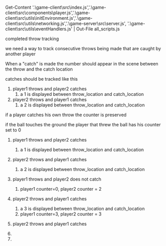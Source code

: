 

Get-Content '.\game-client\src\index.js','.\game-client\src\components\player.js','.\game-client\src\utils\initEnvironment.js','.\game-client\src\utils\networking.js','.\game-server\src\server.js', '.\game-client\src\utils\eventHandlers.js' | Out-File all_scripts.js





completed throw tracking

we need a way to track consecutive throws being made that are caught by another player

When a "catch" is made the number should appear in the scene between the throw and the catch location

catches should be tracked like this

1. player1 throws and player2 catches
    1. a 1 is displayed between throw_location and catch_location
2. player2 throws and player1 catches
    1. a 2 is displayed between throw_location and catch_location

if a player catches his own throw the counter is preserved

if the ball touches the ground the player that threw the ball has his counter set to 0

1. player1 throws and player2 catches
    1. a 1 is displayed between throw_location and catch_location
2. player2 throws and player1 catches
    1. a 2 is displayed between throw_location and catch_location
1. player1 throws and player2 does not catch
   1. player1 counter=0, player2 counter = 2
2. player2 throws and player1 catches
    1. a 3 is displayed between throw_location and catch_location
    1. player1 counter=3, player2 counter = 3


2. player2 throws and player1 catches
3. 
 4. 